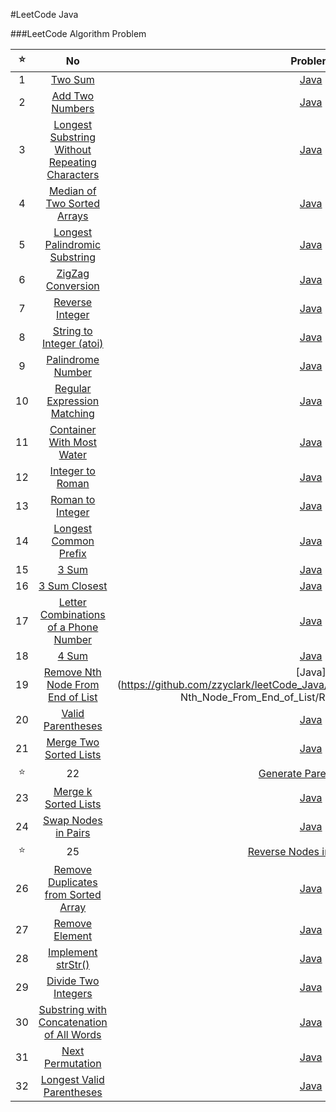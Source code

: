 #LeetCode Java

###LeetCode Algorithm Problem

:star:|No | Problem | Solution
:---:|:---:|:---:|:---:|
 |1 | [Two Sum](https://leetcode.com/problems/two-sum/) | [Java](https://github.com/zzyclark/leetCode_Java/blob/master/src/main/java/algorithms/TwoSum.java)
 |2 | [Add Two Numbers](https://leetcode.com/problems/add-two-numbers/) | [Java](https://github.com/zzyclark/leetCode_Java/blob/master/src/main/java/algorithms/AddTwoNumbers.java)
 |3 | [Longest Substring Without Repeating Characters](https://leetcode.com/problems/longest-substring-without-repeating-characters/) | [Java](https://github.com/zzyclark/leetCode_Java/blob/master/src/main/java/algorithms/LengthOfLongestSubstring.java)
 |4 | [Median of Two Sorted Arrays](https://leetcode.com/problems/median-of-two-sorted-arrays/) | [Java](https://github.com/zzyclark/leetCode_Java/blob/master/src/main/java/algorithms/FindMedianSortArrays.java)
 |5 | [Longest Palindromic Substring](https://leetcode.com/problems/longest-palindromic-substring/) | [Java](https://github.com/zzyclark/leetCode_Java/blob/master/src/main/java/algorithms/LongestPalindromicSubstring.java)
 |6 | [ZigZag Conversion](https://leetcode.com/problems/zigzag-conversion/) | [Java](https://github.com/zzyclark/leetCode_Java/blob/master/src/main/java/algorithms/ZigzagConversion.java)
 |7| [Reverse Integer](https://leetcode.com/problems/reverse-integer/) | [Java](https://github.com/zzyclark/leetCode_Java/blob/master/src/main/java/algorithms/ReverseInteger.java)
 |8| [String to Integer (atoi)](https://leetcode.com/problems/string-to-integer-atoi/) | [Java](https://github.com/zzyclark/leetCode_Java/blob/master/src/main/java/algorithms/Atoi.java)
 |9 | [Palindrome Number](https://leetcode.com/problems/palindrome-number/) | [Java](https://github.com/zzyclark/leetCode_Java/blob/master/src/main/java/algorithms/PalindromeNumber.java)
 |10 | [Regular Expression Matching](https://leetcode.com/problems/regular-expression-matching/) | [Java](https://github.com/zzyclark/leetCode_Java/blob/master/src/main/java/algorithms/RegularExpressionMatching.java)
 |11 | [Container With Most Water](https://leetcode.com/problems/container-with-most-water/) | [Java](https://github.com/zzyclark/leetCode_Java/blob/master/src/main/java/algorithms/ContainerWithMostWater.java)
 |12 | [Integer to Roman](https://leetcode.com/problems/integer-to-roman/) | [Java](https://github.com/zzyclark/leetCode_Java/blob/master/src/main/java/algorithms/IntegerToRoman.java)
 |13 | [Roman to Integer](https://leetcode.com/problems/roman-to-integer/) | [Java](https://github.com/zzyclark/leetCode_Java/blob/master/src/main/java/algorithms/RomanToInteger.java)
 |14 | [Longest Common Prefix](https://leetcode.com/problems/longest-common-prefix/) | [Java](https://github.com/zzyclark/leetCode_Java/blob/master/src/main/java/algorithms/LongestCommonPrefix.java)
 |15 | [3 Sum](https://leetcode.com/problems/3sum/) | [Java](https://github.com/zzyclark/leetCode_Java/blob/master/src/main/java/algorithms/ThreeSum.java)
 |16 | [3 Sum Closest](https://leetcode.com/problems/3sum-closest/) | [Java](https://github.com/zzyclark/leetCode_Java/blob/master/src/main/java/algorithms/ThreeSumClosest.java)
 |17 | [Letter Combinations of a Phone Number](https://leetcode.com/problems/letter-combinations-of-a-phone-number/) | [Java](https://github.com/zzyclark/leetCode_Java/blob/master/src/main/java/algorithms/LetterCombinationsOfAPhoneNumber.java)
 |18 | [4 Sum](https://leetcode.com/problems/4sum/) | [Java](https://github.com/zzyclark/leetCode_Java/blob/master/src/main/java/algorithms/FourSum.java)
 |19 | [Remove Nth Node From End of List](https://leetcode.com/problems/remove-nth-node-from-end-of-list/) | [Java](https://github.com/zzyclark/leetCode_Java/blob/master/src/main/java/algorithms Nth_Node_From_End_of_List/RemoveNthFromEnd.java)
 |20 | [Valid Parentheses](https://leetcode.com/problems/valid-parentheses/) | [Java](https://github.com/zzyclark/leetCode_Java/blob/master/src/main/java/algorithms/ValidParentheses.java)
 |21 | [Merge Two Sorted Lists](https://leetcode.com/problems/merge-two-sorted-lists/) | [Java](https://github.com/zzyclark/leetCode_Java/blob/master/src/main/java/algorithms/MergeTwoSortedLists.java)
:star:|22 | [Generate Parentheses](https://leetcode.com/problems/generate-parentheses/) | [Java](https://github.com/zzyclark/leetCode_Java/blob/master/src/main/java/algorithms/GenerateParentheses.java)
 |23 | [Merge k Sorted Lists](https://leetcode.com/problems/merge-k-sorted-lists/) | [Java](https://github.com/zzyclark/leetCode_Java/blob/master/src/main/java/algorithms/MergeKSortedLists.java)
 |24 | [Swap Nodes in Pairs](https://leetcode.com/problems/swap-nodes-in-pairs/) | [Java](https://github.com/zzyclark/leetCode_Java/blob/master/src/main/java/algorithms/SwapNodesInPairs.java)
:star:|25 | [Reverse Nodes in k-Group ](https://leetcode.com/problems/reverse-nodes-in-k-group/) | [Java](https://github.com/zzyclark/leetCode_Java/blob/master/src/main/java/algorithms-Group/ReverseNodesInKGroup.java)
 |26 | [Remove Duplicates from Sorted Array ](https://leetcode.com/problems/remove-duplicates-from-sorted-array/) | [Java](https://github.com/zzyclark/leetCode_Java/blob/master/src/main/java/algorithms/RemoveDuplicatesFromSortedArray.java)
 |27 | [Remove Element](https://leetcode.com/problems/remove-element/) | [Java](https://github.com/zzyclark/leetCode_Java/blob/master/src/main/java/algorithms/RemoveElement.java)
 |28 | [Implement strStr()](https://leetcode.com/problems/implement-strstr/) | [Java](https://github.com/zzyclark/leetCode_Java/blob/master/src/main/java/algorithms/StrStr.java)
 |29 | [Divide Two Integers](https://leetcode.com/problems/divide-two-integers/) | [Java](https://github.com/zzyclark/leetCode_Java/blob/master/src/main/java/algorithms/DivideTwoIntegers.java)
 |30 | [Substring with Concatenation of All Words](https://leetcode.com/problems/substring-with-concatenation-of-all-words/) | [Java](https://github.com/zzyclark/leetCode_Java/blob/master/src/main/java/algorithms/FindSubString.java)
 |31 | [Next Permutation](https://leetcode.com/problems/next-permutation/) | [Java](https://github.com/zzyclark/leetCode_Java/blob/master/src/main/java/algorithms/NextPermutation.java)
 |32 | [Longest Valid Parentheses](https://leetcode.com/problems/longest-valid-parentheses/) | [Java](https://github.com/zzyclark/leetCode_Java/blob/master/src/main/java/algorithms/LongestValidParentheses.java)

